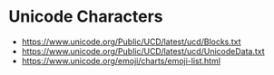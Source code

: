 Unicode Characters
==================

* https://www.unicode.org/Public/UCD/latest/ucd/Blocks.txt
* https://www.unicode.org/Public/UCD/latest/ucd/UnicodeData.txt
* https://www.unicode.org/emoji/charts/emoji-list.html
